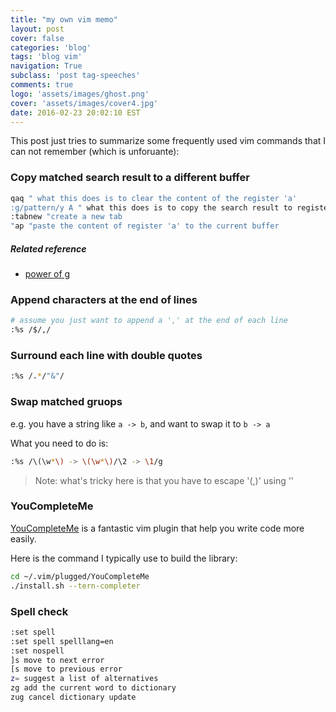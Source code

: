 ```yaml
---
title: "my own vim memo"
layout: post
cover: false
categories: 'blog'
tags: 'blog vim'
navigation: True
subclass: 'post tag-speeches'
comments: true
logo: 'assets/images/ghost.png'
cover: 'assets/images/cover4.jpg'
date: 2016-02-23 20:02:10 EST
---
```


This post just tries to summarize some frequently used vim commands that I can not remember (which is unforuante):

### Copy matched search result to a different buffer

```bash
qaq " what this does is to clear the content of the register 'a'
:g/pattern/y A " what this does is to copy the search result to register 'a'
:tabnew "create a new tab
"ap "paste the content of register 'a' to the current buffer
```

##### Related reference
- [power of g](http://vim.wikia.com/wiki/VimTip227)

### Append characters at the end of lines

```bash
# assume you just want to append a ',' at the end of each line
:%s /$/,/
```

### Surround each line with double quotes

```bash
:%s /.*/"&"/
```

### Swap matched gruops

e.g. you have a string like `a -> b`, and want to swap it to `b -> a`

What you need to do is:

```bash
:%s /\(\w*\) -> \(\w*\)/\2 -> \1/g
```

> Note: what's tricky here is that you have to escape '(,)' using '\'

### YouCompleteMe
[YouCompleteMe](https://valloric.github.io/YouCompleteMe/) is a fantastic vim plugin that help you write code more easily.

Here is the command I typically use to build the library:

```bash
cd ~/.vim/plugged/YouCompleteMe
./install.sh --tern-completer
```

### Spell check

```bash
:set spell
:set spell spelllang=en
:set nospell
]s move to next error
[s move to previous error
z= suggest a list of alternatives
zg add the current word to dictionary
zug cancel dictionary update
```
